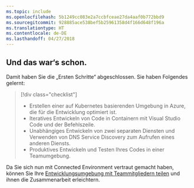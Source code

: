 ```yaml
---
ms.topic: include
ms.openlocfilehash: 5b1249cc083e2a7ccbfceae27da4aaf0b772bbd9
ms.sourcegitcommit: 928885ace538bef5b25961358d4f166d648f196a
ms.translationtype: HT
ms.contentlocale: de-DE
ms.lasthandoff: 04/27/2018
---
```

## <a name="well-done"></a>Und das war‘s schon.
Damit haben Sie die „Ersten Schritte“ abgeschlossen. Sie haben Folgendes gelernt:

> [!div class="checklist"]
> * Erstellen einer auf Kubernetes basierenden Umgebung in Azure, die für die Entwicklung optimiert ist.
> * Iteratives Entwickeln von Code in Containern mit Visual Studio Code und der Befehlszeile.
> * Unabhängiges Entwickeln von zwei separaten Diensten und Verwenden von DNS Service Discovery zum Aufrufen eines anderen Diensts.
> * Produktives Entwickeln und Testen Ihres Codes in einer Teamumgebung.

Da Sie sich nun mit Connected Environment vertraut gemacht haben, können Sie Ihre [Entwicklungsumgebung mit Teammitgliedern teilen](../how-to/share-dev-environment.md) und ihnen die Zusammenarbeit erleichtern.
